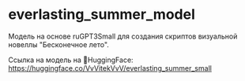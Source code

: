 # everlasting_summer_model
Модель на основе ruGPT3Small для создания скриптов визуальной новеллы "Бесконечное лето".

Ссылка на модель на 🤗HuggingFace:
https://huggingface.co/VvVitekVvV/everlasting_summer_small
